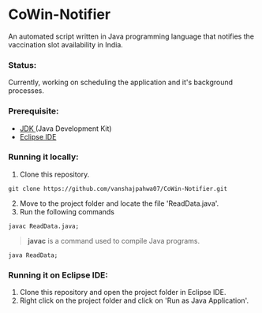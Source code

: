 # CoWin-Notifier
An automated script written in Java programming language that notifies the vaccination slot availability in India.

### Status: 
Currently, working on scheduling the application and it's background processes.
### Prerequisite: 
- <a href = "https://www.oracle.com/java/technologies/downloads/"> JDK </a> (Java Development Kit) 
- <a href = "https://www.eclipse.org/downloads/">Eclipse IDE</a>

### Running it locally:
1. Clone this repository. 
```
git clone https://github.com/vanshajpahwa07/CoWin-Notifier.git
``` 
2. Move to the project folder and locate the file 'ReadData.java'.
3. Run the following commands
```
javac ReadData.java;
```
> **javac** is a command used to compile Java programs.
```
java ReadData;
```

### Running it on Eclipse IDE: 
1. Clone this repository and open the project folder in Eclipse IDE.
2. Right click on the project folder and click on 'Run as Java Application'.
